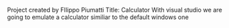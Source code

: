 Project created by FIlippo Piumatti
Title: Calculator
With visual studio we are going to emulate a calculator similiar to the default windows one


